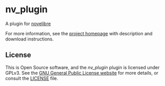 # nv_plugin

A plugin for [novelibre](https://github.com/peter88213/novelibre)

For more information, see the [project homepage](https://github.com/peter88213/nv_plugin) with description and download instructions.

## License

This is Open Source software, and the *nv_plugin* plugin is licensed under GPLv3. See the
[GNU General Public License website](https://www.gnu.org/licenses/gpl-3.0.en.html) for more
details, or consult the [LICENSE](https://github.com/peter88213/nv_plugin/blob/main/LICENSE) file.
